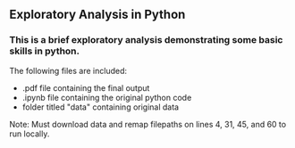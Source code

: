 ## Exploratory Analysis in Python

### This is a brief exploratory analysis demonstrating some basic skills in python. 

The following files are included: 
- .pdf file containing the final output
- .ipynb file containing the original python code
- folder titled "data" containing original data

Note: Must download data and remap filepaths on lines 4, 31, 45, and 60 to run locally.   
